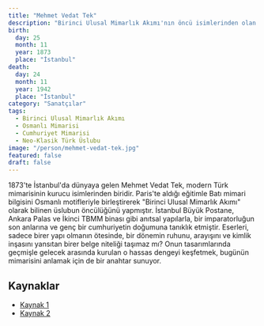 ```yaml
---
title: "Mehmet Vedat Tek"
description: "Birinci Ulusal Mimarlık Akımı'nın öncü isimlerinden olan Vedat Tek, Osmanlı'dan Cumhuriyet'e bir köprü kuran tasarımlarıyla tanınır."
birth:
  day: 25
  month: 11
  year: 1873
  place: "İstanbul"
death:
  day: 24
  month: 11
  year: 1942
  place: "İstanbul"
category: "Sanatçılar"
tags:
  - Birinci Ulusal Mimarlık Akımı
  - Osmanlı Mimarisi
  - Cumhuriyet Mimarisi
  - Neo-Klasik Türk Üslubu
image: "/person/mehmet-vedat-tek.jpg"
featured: false
draft: false
---
```


1873'te İstanbul'da dünyaya gelen Mehmet Vedat Tek, modern Türk mimarisinin kurucu isimlerinden biridir. Paris'te aldığı eğitimle Batı mimari bilgisini Osmanlı motifleriyle birleştirerek "Birinci Ulusal Mimarlık Akımı" olarak bilinen üslubun öncülüğünü yapmıştır. İstanbul Büyük Postane, Ankara Palas ve İkinci TBMM binası gibi anıtsal yapılarla, bir imparatorluğun son anlarına ve genç bir cumhuriyetin doğumuna tanıklık etmiştir. Eserleri, sadece birer yapı olmanın ötesinde, bir dönemin ruhunu, arayışını ve kimlik inşasını yansıtan birer belge niteliği taşımaz mı? Onun tasarımlarında geçmişle gelecek arasında kurulan o hassas dengeyi keşfetmek, bugünün mimarisini anlamak için de bir anahtar sunuyor.

## Kaynaklar

- [Kaynak 1](https://tr.wikipedia.org/wiki/Vedat_Tek)
- [Kaynak 2](https://www.biyografya.com/biyografi/16817)